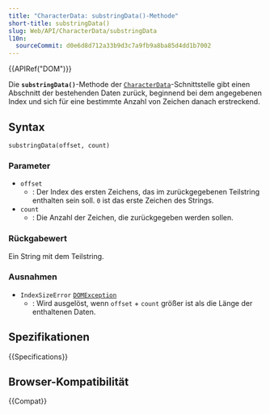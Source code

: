 ```yaml
---
title: "CharacterData: substringData()-Methode"
short-title: substringData()
slug: Web/API/CharacterData/substringData
l10n:
  sourceCommit: d0e6d8d712a33b9d3c7a9fb9a8ba85d4dd1b7002
---
```


{{APIRef("DOM")}}

Die **`substringData()`**-Methode der [`CharacterData`](/de/docs/Web/API/CharacterData)-Schnittstelle gibt einen Abschnitt der bestehenden Daten zurück, beginnend bei dem angegebenen Index und sich für eine bestimmte Anzahl von Zeichen danach erstreckend.

## Syntax

```js-nolint
substringData(offset, count)
```

### Parameter

- `offset`
  - : Der Index des ersten Zeichens, das im zurückgegebenen Teilstring enthalten sein soll. `0` ist das erste Zeichen des Strings.
- `count`
  - : Die Anzahl der Zeichen, die zurückgegeben werden sollen.

### Rückgabewert

Ein String mit dem Teilstring.

### Ausnahmen

- `IndexSizeError` [`DOMException`](/de/docs/Web/API/DOMException)
  - : Wird ausgelöst, wenn `offset` + `count` größer ist als die Länge der enthaltenen Daten.

## Spezifikationen

{{Specifications}}

## Browser-Kompatibilität

{{Compat}}
